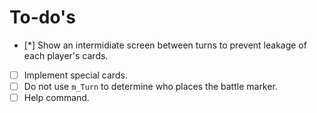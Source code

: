 # To-do's

- [*] Show an intermidiate screen between turns to prevent leakage of each player's cards.
- [ ] Implement special cards.
- [ ] Do not use `m_Turn` to determine who places the battle marker.
- [ ] Help command.
